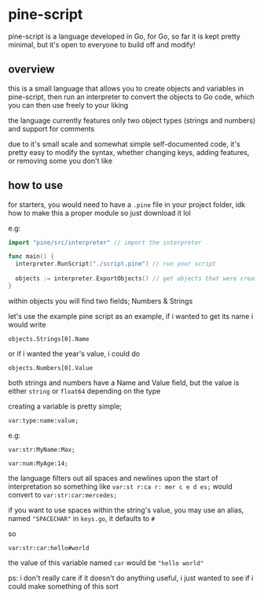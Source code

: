 # pine-script

pine-script is a language developed in Go, for Go, so far it is kept pretty minimal, but it's open to everyone to build off and modify!

## overview
this is a small language that allows you to create objects and variables in pine-script, then run an interpreter to convert the objects to Go code, which you can then use freely to your liking

the language currently features only two object types (strings and numbers) and support for comments

due to it's small scale and somewhat simple self-documented code, it's pretty easy to modify the syntax, whether changing keys, adding features, or removing some you don't like

## how to use
for starters, you would need to have a `.pine` file in your project folder, idk how to make this a proper module so just download it lol

e.g:
```go
import "pine/src/interpreter" // import the interpreter

func main() {
  interpreter.RunScript("./script.pine") // run your script
  
  objects := interpreter.ExportObjects() // get objects that were created with your pine script
}
```

within objects you will find two fields; Numbers & Strings

let's use the example pine script as an example, if i wanted to get its name i would write

`objects.Strings[0].Name`

or if i wanted the year's value, i could do

`objects.Numbers[0].Value`

both strings and numbers have a Name and Value field, but the value is either `string` or `float64` depending on the type

creating a variable is pretty simple;

`var:type:name:value;`

e.g:
```
var:str:MyName:Max;

var:num:MyAge:14;
```

the language filters out all spaces and newlines upon the start of interpretation
so something like
`var:st r:ca r: mer c e d es;`
would convert to
`var:str:car:mercedes;`

if you want to use spaces within the string's value, you may use an alias, named `"SPACECHAR"` in `keys.go`, it defaults to `#`

so

`var:str:car:hello#world`

the value of this variable named `car` would be `"hello world"`

ps: i don't really care if it doesn't do anything useful, i just wanted to see if i could make something of this sort
